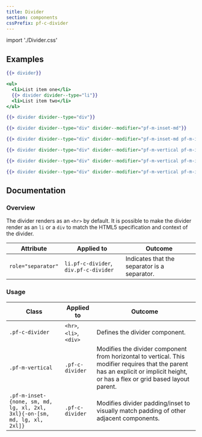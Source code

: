 ```yaml
---
title: Divider
section: components
cssPrefix: pf-c-divider
---
```


import './Divider.css'

## Examples
```hbs title=<hr>
{{> divider}}
```

```hbs title=<li>
<ul>
  <li>List item one</li>
  {{> divider divider--type="li"}}
  <li>List item two</li>
</ul>
```

```hbs title=<div>
{{> divider divider--type="div"}}
```

```hbs title=Inset-medium
{{> divider divider--type="div" divider--modifier="pf-m-inset-md"}}
```

```hbs title=Md-inset,-no-inset-on-md,-3xl-inset-on-lg,-lg-inset-on-xl
{{> divider divider--type="div" divider--modifier="pf-m-inset-md pf-m-inset-none-on-md pf-m-inset-3xl-on-lg pf-m-inset-lg-on-xl"}}
```

```hbs title=Vertical
{{> divider divider--type="div" divider--modifier="pf-m-vertical pf-m-inset-md"}}
```

```hbs title=Vertical,-inset-medium
{{> divider divider--type="div" divider--modifier="pf-m-vertical pf-m-inset-md"}}
```

```hbs title=Vertical,-md-inset,-no-inset-on-md,-lg-inset-on-lg,-sm-inset-on-xl
{{> divider divider--type="div" divider--modifier="pf-m-vertical pf-m-inset-md pf-m-inset-none-on-md pf-m-inset-lg-on-lg pf-m-inset-sm-on-xl"}}
```

## Documentation

### Overview
The divider renders as an `<hr>` by default. It is possible to make the divider render as an `li` or a `div` to match the HTML5 specification and context of the divider.

| Attribute | Applied to | Outcome |
| -- | -- | -- |
| `role="separator"` | `li.pf-c-divider`, `div.pf-c-divider` | Indicates that the separator is a separator. |

### Usage
| Class | Applied to | Outcome |
| -- | -- | -- |
| `.pf-c-divider` | `<hr>`, `<li>`, `<div>` | Defines the divider component. |
| `.pf-m-vertical` | `.pf-c-divider` | Modifies the divider component from horizontal to vertical. This modifier requires that the parent has an explicit or implicit height, or has a flex or grid based layout parent. |
| `.pf-m-inset-{none, sm, md, lg, xl, 2xl, 3xl}{-on-[sm, md, lg, xl, 2xl]}` | `.pf-c-divider` | Modifies divider padding/inset to visually match padding of other adjacent components. |
